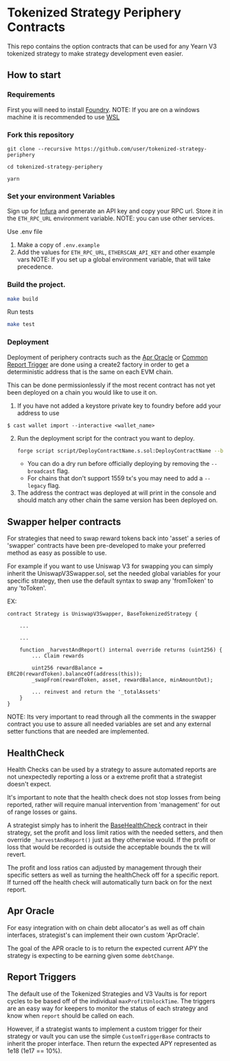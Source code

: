 # Tokenized Strategy Periphery Contracts

This repo contains the option contracts that can be used for any Yearn V3 tokenized strategy to make strategy development even easier.

## How to start

### Requirements
First you will need to install [Foundry](https://book.getfoundry.sh/getting-started/installation).
NOTE: If you are on a windows machine it is recommended to use [WSL](https://learn.microsoft.com/en-us/windows/wsl/install)

### Fork this repository

    git clone --recursive https://github.com/user/tokenized-strategy-periphery

    cd tokenized-strategy-periphery

    yarn


### Set your environment Variables

Sign up for [Infura](https://infura.io/) and generate an API key and copy your RPC url. Store it in the `ETH_RPC_URL` environment variable.
NOTE: you can use other services.

Use .env file
  1. Make a copy of `.env.example`
  2. Add the values for `ETH_RPC_URL`, `ETHERSCAN_API_KEY` and other example vars
     NOTE: If you set up a global environment variable, that will take precedence.


### Build the project.

```sh
make build
```

Run tests
```sh
make test
```

### Deployment

Deployment of periphery contracts such as the [Apr Oracle](https://github.com/yearn/tokenized-strategy-periphery/blob/master/src/AprOracle/AprOracle.sol) or [Common Report Trigger](https://github.com/yearn/tokenized-strategy-periphery/blob/master/src/ReportTrigger/CommonReportTrigger.sol) are done using a create2 factory in order to get a deterministic address that is the same on each EVM chain.

This can be done permissionlessly if the most recent contract has not yet been deployed on a chain you would like to use it on.

1. If you have not added a keystore private key to foundry before add your address to use

```shell
$ cast wallet import --interactive <wallet_name>
```

2. Run the deployment script for the contract you want to deploy.
    ```sh
    forge script script/DeployContractName.s.sol:DeployContractName --broadcast --rpc-url YOUR_RPC_URL --account ACCOUNT_NAME
    ```
    - You can do a dry run before officially deploying by removing the `--broadcast` flag.
    - For chains that don't support 1559 tx's you may need to add a `--legacy` flag.
3. The address the contract was deployed at will print in the console and should match any other chain the same version has been deployed on.

## Swapper helper contracts

For strategies that need to swap reward tokens back into 'asset' a series of 'swapper' contracts have been pre-developed to make your preferred method as easy as possible to use.

For example if you want to use Uniswap V3 for swapping you can simply inherit the UniswapV3Swapper.sol, set the needed global variables for your specific strategy, then use the default syntax to swap any 'fromToken' to any 'toToken'.

EX:

    contract Strategy is UniswapV3Swapper, BaseTokenizedStrategy {
    
        ...
        
        ...
        
        function _harvestAndReport() internal override returns (uint256) {
            ... Claim rewards
            
            uint256 rewardBalance = ERC20(rewardToken).balanceOf(address(this));
            _swapFrom(rewardToken, asset, rewardBalance, minAmountOut);
            
            ... reinvest and return the '_totalAssets'
        }
    }
    
NOTE: Its very important to read through all the comments in the swapper contract you use to assure all needed variables are set and any external setter functions that are needed are implemented.

## HealthCheck
Health Checks can be used by a strategy to assure automated reports are not unexpectedly reporting a loss or a extreme profit that a strategist doesn't expect.

It's important to note that the health check does not stop losses from being reported, rather will require manual intervention from 'management' for out of range losses or gains.

A strategist simply has to inherit the [BaseHealthCheck](https://github.com/yearn/tokenized-strategy-periphery/blob/master/src/HealthCheck/BaseHealthCheck.sol) contract in their strategy, set the profit and loss limit ratios with the needed setters, and then override `_harvestAndReport()` just as they otherwise would. If the profit or loss that would be recorded is outside the acceptable bounds the tx will revert.

The profit and loss ratios can adjusted by management through their specific setters as well as turning the healthCheck off for a specific report. If turned off the health check will automatically turn back on for the next report.

## Apr Oracle
For easy integration with on chain debt allocator's as well as off chain interfaces, strategist's can implement their own custom 'AprOracle'.

The goal of the APR oracle to is to return the expected current APY the strategy is expecting to be earning given some `debtChange`.


## Report Triggers
The default use of the Tokenized Strategies and V3 Vaults is for report cycles to be based off of the individual `maxProfitUnlockTime`. The triggers are an easy way for keepers to monitor the status of each strategy and know when `report` should be called on each.

However, if a strategist wants to implement a custom trigger for their strategy or vault you can use the simple `CustomTriggerBase` contracts to inherit the proper interface. Then return the expected APY represented as 1e18 (1e17 == 10%).
